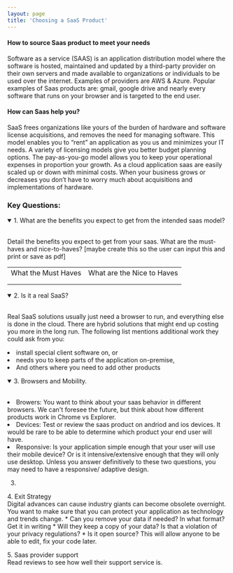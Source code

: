 ```yaml
---
layout: page
title: 'Choosing a SaaS Product'
---
```


#### How to source Saas product to meet your needs

Software as a service (SAAS) is an application distribution model where the software is hosted, maintained and updated by a third-party provider on their own servers and made available to organizations or individuals to be used over the internet. Examples of providers are AWS & Azure. Popular examples of Saas products are: gmail, google drive and nearly every software that runs on your browser and is targeted to the end user.  
<p>

#### How can Saas help you? 
SaaS frees organizations like yours of the burden of hardware and software license acquisitions, and removes the need for managing software. This model enables you to “rent” an application as you us and minimizes your IT needs. 
A variety of licensing models give you better budget planning options. The pay-as-you-go model allows you to keep your operational expenses in proportion your growth. 
As a cloud application saas are easily scaled up or down with minimal costs. When your business grows or decreases you don’t have to worry much about acquisitions and implementations of hardware. 

### Key Questions: 
<details open>
<summary>1. What are the benefits you expect to get from the intended saas model?</summary>
<br>
<p>Detail the benefits you expect to get from your saas. What are the must-haves and nice-to-haves? [maybe create this so the user can input this and print or save as pdf]</p>
<table>
  <tr>
    <td>What the Must Haves</td>
    <td> What are the Nice to Haves</td>
  </tr>
  <tr>
    <td></td>
    <td></td>
  </tr>
    <tr>
    <td></td>
    <td></td>
  </tr>
</table>
</details>

<details open>
<summary>2. Is it a real SaaS?</summary>
<br>
<p>Real SaaS solutions usually just need a browser to run, and everything else is done in the cloud. 
There are hybrid solutions that might end up costing you more in the long run. The following list mentions additional work they could ask from you:  
<li>install special client software on, or  </li>
<li>needs you to keep parts of the application on-premise,  </li>
<li>And others where you need to add other products </li>
</p>
</details>


<details open>
<summary>3. Browsers and Mobility.</summary>
<br>
<p>
<li>Browers: You want to think about your saas behavior in different browsers. We can't foresee the future, but think about how different products work in Chrome vs Explorer. </li> 
<li>Devices: Test or review the saas product on andriod and ios devices. It would be rare to be able to determine which product your end user will have. </li> 
<li>Responsive: Is your application simple enough that your user will use their mobile device? Or is it intensive/extensive enough that they will only use desktop. Unless you answer definitively to these two questions, you may need to have a responsive/ adaptive design.</li>  
</p>
</details>



3.  <br> 


<p>
4. Exit Strategy <br>
Digital advances can cause industry giants can become obsolete overnight. You want to make sure that you can protect your application as technology and trends change.  
* Can you remove your data if needed? In what format? Get it in writing 
* Will they keep a copy of your data? Is that a violation of your privacy regulations?  
* Is it open source? This will allow anyone to be able to edit, fix your code later.  

<p>
5. Saas provider support <br>
Read reviews to see how well their support service is.  




